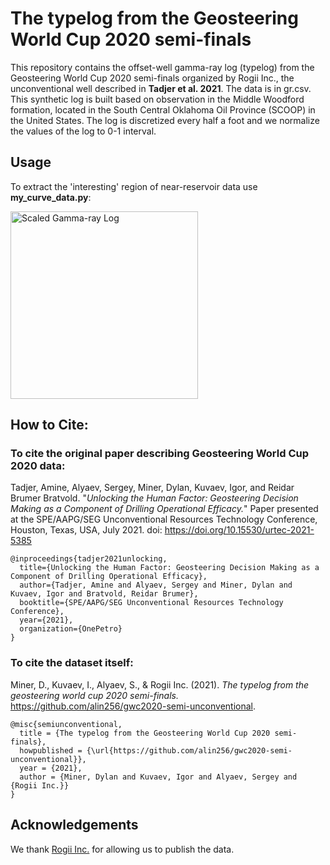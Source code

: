 # The typelog from the Geosteering World Cup 2020 semi-finals 

This repository contains the offset-well gamma-ray log (typelog) from the Geosteering World Cup 2020 semi-finals organized by Rogii Inc., the unconventional well described in **Tadjer et al. 2021**. The data is in gr.csv.
This synthetic log is built based on observation in the Middle Woodford formation, located in the South Central Oklahoma Oil Province (SCOOP) in the United States. 
The log is discretized every half a foot and we normalize the values of the log to 0-1 interval.

## Usage

To extract the 'interesting' region of near-reservoir data use **my_curve_data.py**:

<img src="https://github.com/alin256/gwc2020-semi-unconventional-typelog/blob/main/original_gamma.png" 
     width="300" 
     title="Scaled Gamma-ray Log">


## How to Cite:

### To cite the original paper describing Geosteering World Cup 2020 data:

Tadjer, Amine, Alyaev, Sergey, Miner, Dylan, Kuvaev, Igor, and Reidar Brumer Bratvold. "*Unlocking the Human Factor: Geosteering Decision Making as a Component of Drilling Operational Efficacy.*" Paper presented at the SPE/AAPG/SEG Unconventional Resources Technology Conference, Houston, Texas, USA, July 2021. doi: https://doi.org/10.15530/urtec-2021-5385

```
@inproceedings{tadjer2021unlocking,
  title={Unlocking the Human Factor: Geosteering Decision Making as a Component of Drilling Operational Efficacy},
  author={Tadjer, Amine and Alyaev, Sergey and Miner, Dylan and Kuvaev, Igor and Bratvold, Reidar Brumer},
  booktitle={SPE/AAPG/SEG Unconventional Resources Technology Conference},
  year={2021},
  organization={OnePetro}
}
```


### To cite the dataset itself:

Miner, D., Kuvaev, I., Alyaev, S., & Rogii Inc. (2021). *The typelog from the geosteering world cup 2020 semi-finals.* https://github.com/alin256/gwc2020-semi-unconventional.

```
@misc{semiunconventional,
  title = {The typelog from the Geosteering World Cup 2020 semi-finals},
  howpublished = {\url{https://github.com/alin256/gwc2020-semi-unconventional}},
  year = {2021},
  author = {Miner, Dylan and Kuvaev, Igor and Alyaev, Sergey and {Rogii Inc.}}
}
```

## Acknowledgements 

We thank [Rogii Inc.](https://rogii.com/) for allowing us to publish the data.
